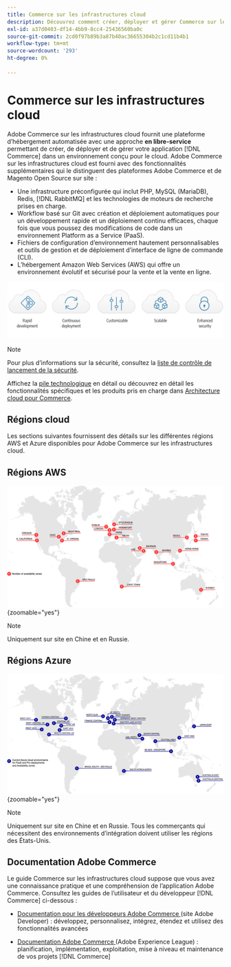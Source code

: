 ```yaml
---
title: Commerce sur les infrastructures cloud
description: Découvrez comment créer, déployer et gérer Commerce sur les infrastructures cloud.
exl-id: a37d0403-df14-4bb9-8cc4-25436560ba0c
source-git-commit: 2cd0f97b89b3a87b40ac36655304b2c1cd11b4b1
workflow-type: tm+mt
source-wordcount: '293'
ht-degree: 0%

---
```



# Commerce sur les infrastructures cloud

Adobe Commerce sur les infrastructures cloud fournit une plateforme d’hébergement automatisée avec une approche **en libre-service** permettant de créer, de déployer et de gérer votre application [!DNL Commerce] dans un environnement conçu pour le cloud. Adobe Commerce sur les infrastructures cloud est fourni avec des fonctionnalités supplémentaires qui le distinguent des plateformes Adobe Commerce et de Magento Open Source sur site :

- Une infrastructure préconfigurée qui inclut PHP, MySQL (MariaDB), Redis, [!DNL RabbitMQ] et les technologies de moteurs de recherche prises en charge.
- Workflow basé sur Git avec création et déploiement automatiques pour un développement rapide et un déploiement continu efficaces, chaque fois que vous poussez des modifications de code dans un environnement Platform as a Service (PaaS).
- Fichiers de configuration d’environnement hautement personnalisables et outils de gestion et de déploiement d’interface de ligne de commande (CLI).
- L’hébergement Amazon Web Services (AWS) qui offre un environnement évolutif et sécurisé pour la vente et la vente en ligne.

![Avantages du cloud](../assets/CloudBenefits.svg)

>[!NOTE]
>
>Pour plus d’informations sur la sécurité, consultez la [liste de contrôle de lancement de la sécurité](https://experienceleague.adobe.com/en/docs/commerce-on-cloud/user-guide/launch/checklist#security-configuration).

Affichez la [pile technologique](architecture/tech-stack.md) en détail ou découvrez en détail les fonctionnalités spécifiques et les produits pris en charge dans [Architecture cloud pour Commerce](architecture/cloud-architecture.md).

<div id="recs-overview-body-1"></div>
<div id="recs-overview-body-2"></div>
<div id="recs-overview-body-3"></div>
<div id="recs-overview-body-4"></div>
<div id="recs-overview-body-5"></div>
<div id="recs-overview-body-6"></div>

## Régions cloud

Les sections suivantes fournissent des détails sur les différentes régions AWS et Azure disponibles pour Adobe Commerce sur les infrastructures cloud.

## Régions AWS

![Diagramme montrant les régions AWS](../assets/aws-regions.svg){zoomable="yes"}

>[!NOTE]
>
> Uniquement sur site en Chine et en Russie.

## Régions Azure

![Diagramme affichant les régions Azure](../assets/azure-regions.svg){zoomable="yes"}

>[!NOTE]
>
> Uniquement sur site en Chine et en Russie. Tous les commerçants qui nécessitent des environnements d’intégration doivent utiliser les régions des États-Unis.

## Documentation Adobe Commerce

Le guide Commerce sur les infrastructures cloud suppose que vous avez une connaissance pratique et une compréhension de l’application Adobe Commerce. Consultez les guides de l’utilisateur et du développeur [!DNL Commerce] ci-dessous :

- [Documentation pour les développeurs Adobe Commerce ](https://developer.adobe.com/commerce/docs/) (site Adobe Developer) : développez, personnalisez, intégrez, étendez et utilisez des fonctionnalités avancées

- [Documentation Adobe Commerce ](https://experienceleague.adobe.com/docs/commerce.html) (Adobe Experience League) : planification, implémentation, exploitation, mise à niveau et maintenance de vos projets [!DNL Commerce]
